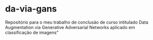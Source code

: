 # da-via-gans
Repositório para o meu trabalho de conclusão de curso intitulado Data Augmentation via Generative Adversarial Networks aplicado em classificação de imagens"
